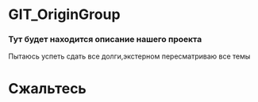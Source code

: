 # GIT_OriginGroup
### Тут будет находится описание нашего проекта
Пытаюсь успеть сдать все долги,экстерном пересматриваю все темы
# Cжальтесь 
